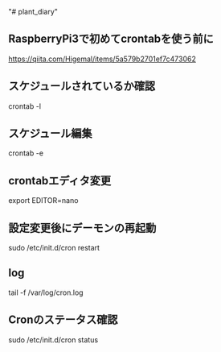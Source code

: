 "# plant_diary" 

## RaspberryPi3で初めてcrontabを使う前に 

https://qiita.com/Higemal/items/5a579b2701ef7c473062

## スケジュールされているか確認
crontab -l

## スケジュール編集
crontab -e

## crontabエディタ変更
export EDITOR=nano


## 設定変更後にデーモンの再起動
sudo /etc/init.d/cron restart

## log 
tail -f /var/log/cron.log

## Cronのステータス確認
sudo /etc/init.d/cron status

